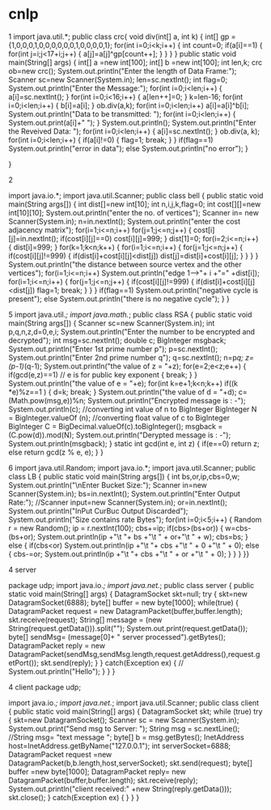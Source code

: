 # cnlp
1
import java.util.*;
public class crc{
    void div(int[] a, int k)
    {
        int[] gp ={1,0,0,0,1,0,0,0,0,0,0,1,0,0,0,0,1};
        for(int i=0;i<k;i++)
        {
            int count=0;
            if(a[i]==1)
            {
                for(int j=i;j<17+i;j++)
                {
                    a[j]=a[j]^gp[count++];
                }
            }
        }
    }
    public static void main(String[] args)
    {
        int[] a =new int[100];
        int[] b =new int[100];
        int len,k;
        crc ob=new crc();
        System.out.println("Enter the length of Data Frame:");
        Scanner sc=new Scanner(System.in);
        len=sc.nextInt();
        int flag=0;
        System.out.println("Enter the Message:");
        for(int i=0;i<len;i++)
        {
            a[i]=sc.nextInt();
        }
        for(int i=0;i<16;i++)
        { a[len++]=0;
        }
        k=len-16;
        for(int i=0;i<len;i++)
        { b[i]=a[i];
        }
        ob.div(a,k);
        for(int i=0;i<len;i++)
            a[i]=a[i]^b[i];
        System.out.println("Data to be transmitted: ");
        for(int i=0;i<len;i++)
        {
            System.out.print(a[i]+" ");
        }
        System.out.println();
        System.out.println("Enter the Reveived Data: ");
        for(int i=0;i<len;i++)
        {
            a[i]=sc.nextInt();
        }
        ob.div(a, k);
        for(int i=0;i<len;i++)
        {
            if(a[i]!=0)
            {
                flag=1; break;
            }
        }
        if(flag==1)
            System.out.println("error in data");
        else
            System.out.println("no error");
    }

}



2

import java.io.*;
import java.util.Scanner;
public class bell
{
    public static void main(String args[])
    {
        int dist[]=new int[10];
        int n,i,j,k,flag=0;
        int cost[][]=new int[10][10];
        System.out.println("enter the no. of vertices");
        Scanner in= new Scanner(System.in);
        n=in.nextInt();
        System.out.println("enter the cost adjacency matrix");
        for(i=1;i<=n;i++)
            for(j=1;j<=n;j++)
            {
                cost[i][j]=in.nextInt();
                if(cost[i][j]==0)
                    cost[i][j]=999;
            }
        dist[1]=0;
        for(i=2;i<=n;i++)
        {
            dist[i]=999;
        }
        for(k=1;k<n;k++)
        {
            for(i=1;i<=n;i++)
            {
                for(j=1;j<=n;j++)
                {
                    if(cost[i][j]!=999)
                    {
                        if(dist[i]+cost[i][j]<dist[j])
                            dist[j]=dist[i]+cost[i][j];
                    }
                }
            }
        }
        System.out.println("the distance between source vertex and the other vertices");
        for(i=1;i<=n;i++)
            System.out.println("edge 1-->"+ i +"=" +dist[i]);
        for(i=1;i<=n;i++)
        {
            for(j=1;j<=n;j++)
            {
                if(cost[i][j]!=999)
                {
                    if(dist[i]+cost[i][j]<dist[j])
                        flag=1;
                    break;
                }
            }
        }
        if(flag==1)
            System.out.println("negative cycle is present");
        else
            System.out.println("there is no negative cycle");
    }
}



5
import java.util.*;
import java.math.*;
public class RSA
{
    public static void main(String args[])
    {
        Scanner sc=new Scanner(System.in);
        int p,q,n,z,d=0,e,i;
        System.out.println("Enter the number to be encrypted and decrypted");
        int msg=sc.nextInt();
        double c;
        BigInteger msgback;
        System.out.println("Enter 1st prime number p");
        p=sc.nextInt();
        System.out.println("Enter 2nd prime number q");
        q=sc.nextInt();
        n=p*q;
        z=(p-1)*(q-1);
        System.out.println("the value of z = "+z);
        for(e=2;e<z;e++)
        {
            if(gcd(e,z)==1) // e is for public key exponent
            {
                break;
            }
        }
        System.out.println("the value of e = "+e);
        for(int k=e+1;k<n;k++)
            if((k *e)%z==1 )
            { d=k;
                break;
            }
        System.out.println("the value of d = "+d);
        c=(Math.pow(msg,e))%n;
        System.out.println("Encrypted message is : -");
        System.out.println(c);
//converting int value of n to BigInteger
        BigInteger N = BigInteger.valueOf (n);
//converting float value of c to BigInteger
        BigInteger C = BigDecimal.valueOf(c).toBigInteger();
        msgback = (C.pow(d)).mod(N);
        System.out.println("Derypted message is : -");
        System.out.println(msgback);
    }
    static int gcd(int e, int z)
    { if(e==0)
        return z;
    else
        return gcd(z % e, e);
    }
}



6
import java.util.Random;
import java.io.*;
import java.util.Scanner;
public class LB
{
    public static void main(String args[])
    {
        int bs,or,ip,cbs=0,w;
        System.out.println("\nEnter Bucket Size:");
        Scanner in=new Scanner(System.in);
        bs=in.nextInt();
        System.out.println("Enter Output Rate:");
//Scanner input=new Scanner(System.in);
        or=in.nextInt();
        System.out.println("InPut CurBuc Output Discarded");
        System.out.println("Size contains rate Bytes");
        for(int i=0;i<5;i++)
        {
            Random r = new Random();
            ip = r.nextInt(100);
            cbs+=ip;
            if(cbs>(bs+or))
            {
                w=cbs-(bs+or);
                System.out.println(ip +"\t "+ bs +"\t " + or+"\t " + w);
                cbs=bs;
            }
            else
            {
                if(cbs<or)
                    System.out.println(ip +"\t "+ cbs +"\t " + 0 +"\t " + 0);
                else
                {
                    cbs-=or;
                    System.out.println(ip +"\t "+ cbs +"\t " + or +"\t " + 0);
                }
            }
        }
    }}


4 
server

package udp;
import java.io.*;
import java.net.*;
public class server
{
    public static void main(String[] args)
    {
        DatagramSocket skt=null;
        try
        {
            skt=new DatagramSocket(6888);
            byte[] buffer = new byte[1000];
            while(true)
            {
                DatagramPacket request = new DatagramPacket(buffer,buffer.length);
                skt.receive(request);
                String[] message = (new String(request.getData())).split("");
                System.out.print(request.getData());
                byte[] sendMsg= (message[0]+ " server processed").getBytes();
                DatagramPacket reply = new DatagramPacket(sendMsg,sendMsg.length,request.getAddress(),request.getPort());
                skt.send(reply);
            }
        }
        catch(Exception ex)
        {
//            System.out.println("Hello");
        }
    }
}

4 
client
package udp;

import java.io.*;
import java.net.*;
import java.util.Scanner;
public class client
{
    public static void main(String[] args)
    {
        DatagramSocket skt;
        while (true)
            try
            {
                skt=new DatagramSocket();
                Scanner sc = new Scanner(System.in);
                System.out.print("Send msg to Server: ");
                String msg = sc.nextLine();
//String msg= "text message ";
                byte[] b = msg.getBytes();
                InetAddress host=InetAddress.getByName("127.0.0.1");
                int serverSocket=6888;
                DatagramPacket request =new DatagramPacket(b,b.length,host,serverSocket);
                skt.send(request);
                byte[] buffer =new byte[1000];
                DatagramPacket reply= new
                        DatagramPacket(buffer,buffer.length);
                skt.receive(reply);
                System.out.println("client received:" +new String(reply.getData()));
                skt.close();
            }
            catch(Exception ex)
            {
            }
    }
}
